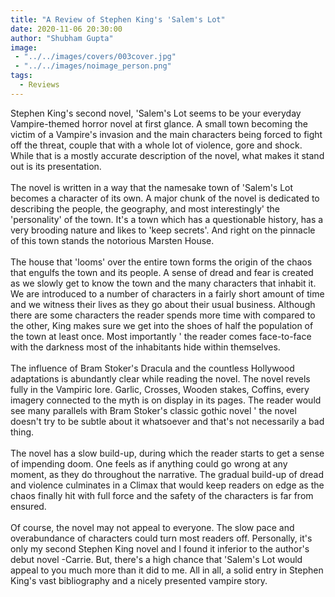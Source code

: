 ```yaml
---
title: "A Review of Stephen King's 'Salem's Lot"
date: 2020-11-06 20:30:00
author: "Shubham Gupta"
image: 
 - "../../images/covers/003cover.jpg"
 - "../../images/noimage_person.png"
tags:
  - Reviews
---
```


Stephen King's second novel, 'Salem's Lot seems to be your everyday Vampire-themed horror novel at first glance. A small town becoming the victim of a Vampire's invasion and the main characters being forced to fight off the threat, couple that with a whole lot of violence, gore and shock. While that is a mostly accurate description of the novel, what makes it stand out is its presentation.
<br><br>
The novel is written in a way that the namesake town of 'Salem's Lot becomes a character of its own. A major chunk of the novel is dedicated to describing the people, the geography, and most interestingly' the 'personality' of the town.  It's a town which has a questionable history, has a very brooding nature and likes to 'keep secrets'. And right on the pinnacle of this town stands the notorious Marsten House.
<br><br>
The house that 'looms' over the entire town forms the origin of the chaos that engulfs the town and its people. A sense of dread and fear is created as we slowly get to know the town and the many characters that inhabit it. We are introduced to a number of characters in a fairly short amount of time and we witness their lives as they go about their usual business. Although there are some characters the reader spends more time with compared to the other, King makes sure we get into the shoes of half the population of the town at least once. Most importantly ' the reader comes face-to-face with the darkness most of the inhabitants hide within themselves.
<br><br>
The influence of Bram Stoker's Dracula and the countless Hollywood adaptations is abundantly clear while reading the novel. The novel revels fully in the Vampiric lore. Garlic, Crosses, Wooden stakes, Coffins, every imagery connected to the myth is on display in its pages. The reader would see many parallels with Bram Stoker's classic gothic novel ' the novel doesn't try to be subtle about it whatsoever and that's not necessarily a bad thing.
<br><br>
The novel has a slow build-up, during which the reader starts to get a sense of impending doom. One feels as if anything could go wrong at any moment, as they do throughout the narrative. The gradual build-up of dread and violence culminates in a Climax that would keep readers on edge as the chaos finally hit with full force and the safety of the characters is far from ensured.
<br><br>
Of course, the novel may not appeal to everyone. The slow pace and overabundance of characters could turn most readers off. Personally, it's only my second Stephen King novel and I found it inferior to the author's debut novel -Carrie. But, there's a high chance that 'Salem's Lot would appeal to you much more than it did to me. 
All in all, a solid entry in Stephen King's vast bibliography and a nicely presented vampire story.
